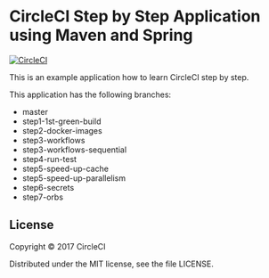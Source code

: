 # CircleCI Step by Step Application using Maven and Spring 
[![CircleCI](https://circleci.com/gh/kurumai/circleci-step-by-step/tree/step2-docker-images.svg?style=svg)](https://circleci.com/gh/kurumai/circleci-step-by-step/tree/step2-docker-images)

This is an example application how to learn CircleCI step by step.

This application has the following branches: 

- master
- step1-1st-green-build
- step2-docker-images
- step3-workflows
- step3-workflows-sequential
- step4-run-test
- step5-speed-up-cache
- step5-speed-up-parallelism
- step6-secrets
- step7-orbs

## License

Copyright © 2017 CircleCI


Distributed under the MIT license, see the file LICENSE.
